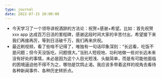 ```yaml
---
type: journal
date: 2022-07-15 10:00:00
---
```


- 今天学习了一个领导讲祝酒辞的方法论：祝贺+感谢+希望。比如：首先祝贺 xxx app 达成百万日活的里程碑，感谢这段时间大家的辛苦付出，希望接下来我们再接再厉，等到日活破千万，我们再来庆祝。
- 最近刷视频，看了些啥不记得了，唯独有一句话印象深刻：“长远看，吃饭不是问题；但今天没饭吃，问题很大。”当别人短视地、功利地做一些对长远未来没有好处的事情，未必是因为这个人目光短浅、头脑简单，而是有可能他面临的困境逼迫他不得不为之，哪怕是饮鸩止渴。我应该多带着这样的视角去看待各种新闻事件、各种历史转折点。
